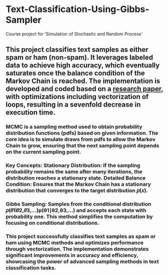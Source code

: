 # Text-Classification-Using-Gibbs-Sampler
Course project for 'Simulation of Stochastic and Random Process'

## This project classifies text samples as either spam or ham (non-spam). It leverages labeled data to achieve high accuracy, which eventually saturates once the balance condition of the Markov Chain is reached. The implementation is developed and coded based on a [research paper](https://github.com/Kruthikesh/Text-Classification-Using-Gibbs-Sampler/files/15346709/text_clas.pdf), with optimizations including vectorization of loops, resulting in a sevenfold decrease in execution time.

### MCMC is a sampling method used to obtain probability distribution functions (pdfs) based on given information. The core idea is to simulate draws from pdfs to allow the Markov Chain to grow, ensuring that the next sampling point depends on the current sampling point.

### Key Concepts: Stationary Distribution: If the sampling probability remains the same after many iterations, the distribution reaches a stationary state. Detailed Balance Condition: Ensures that the Markov Chain has a stationary distribution that converges to the target distribution 𝑝(𝑥).

### Gibbs Sampling: Samples from the conditional distribution 𝑝(𝜃1∣𝜃2,𝜃3,…)p(θ1∣θ2,θ3,…) and accepts each state with probability one. This method simplifies the computation by focusing on conditional distributions.

### This project successfully classifies text samples as spam or ham using MCMC methods and optimizes performance through vectorization. The implementation demonstrates significant improvements in accuracy and efficiency, showcasing the power of advanced sampling methods in text classification tasks.
